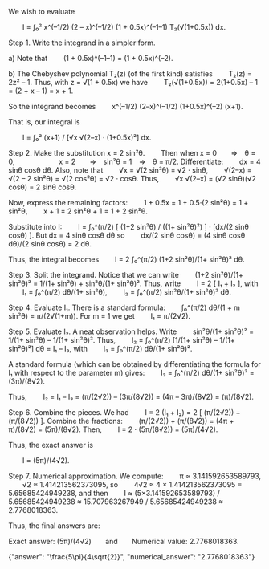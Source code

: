 We wish to evaluate

  I = ∫₀² x^(–1/2) (2 – x)^(–1/2) (1 + 0.5x)^(–1–1) T₂(√(1+0.5x)) dx.

Step 1. Write the integrand in a simpler form.

a) Note that
  (1 + 0.5x)^(–1–1) = (1 + 0.5x)^(–2).

b) The Chebyshev polynomial T₂(z) (of the first kind) satisfies
  T₂(z) = 2z² – 1.
Thus, with z = √(1 + 0.5x) we have
  T₂(√(1+0.5x)) = 2(1+0.5x) – 1 = (2 + x – 1) = x + 1.

So the integrand becomes
  x^(–1/2) (2–x)^(–1/2) (1+0.5x)^(–2) (x+1).

That is, our integral is

  I = ∫₀² (x+1) / [√x √(2–x) · (1+0.5x)²] dx.

Step 2. Make the substitution x = 2 sin²θ.
  Then when x = 0  ⇒ θ = 0,
      x = 2  ⇒ sin²θ = 1 ⇒ θ = π/2.
Differentiate:
  dx = 4 sinθ cosθ dθ.
Also, note that
  √x = √(2 sin²θ) = √2 · sinθ,
  √(2–x) = √(2 – 2 sin²θ) = √(2 cos²θ) = √2 · cosθ.
Thus,
  √x √(2–x) = (√2 sinθ)(√2 cosθ) = 2 sinθ cosθ.

Now, express the remaining factors:
  1 + 0.5x = 1 + 0.5·(2 sin²θ) = 1 + sin²θ,
  x + 1 = 2 sin²θ + 1 = 1 + 2 sin²θ.

Substitute into I:
  I = ∫₀^(π/2) [ (1+2 sin²θ) / ((1+ sin²θ)²) ] · [dx/(2 sinθ cosθ) ].
But dx = 4 sinθ cosθ dθ so
  dx/(2 sinθ cosθ) = (4 sinθ cosθ dθ)/(2 sinθ cosθ) = 2 dθ.

Thus, the integral becomes
  I = 2 ∫₀^(π/2) (1+2 sin²θ)/(1+ sin²θ)² dθ.

Step 3. Split the integrand.
Notice that we can write
  (1+2 sin²θ)/(1+ sin²θ)² = 1/(1+ sin²θ) + sin²θ/(1+ sin²θ)².
Thus, write
  I = 2 [ I₁ + I₂ ],
with
  I₁ = ∫₀^(π/2) dθ/(1+ sin²θ),
  I₂ = ∫₀^(π/2) sin²θ/(1+ sin²θ)² dθ.

Step 4. Evaluate I₁.
There is a standard formula:
  ∫₀^(π/2) dθ/(1 + m sin²θ) = π/(2√(1+m)).
For m = 1 we get
  I₁ = π/(2√2).

Step 5. Evaluate I₂.
A neat observation helps. Write
  sin²θ/(1+ sin²θ)² = 1/(1+ sin²θ) – 1/(1+ sin²θ)².
Thus,
  I₂ = ∫₀^(π/2) [1/(1+ sin²θ) – 1/(1+ sin²θ)²] dθ = I₁ – I₃,
with
  I₃ = ∫₀^(π/2) dθ/(1+ sin²θ)².

A standard formula (which can be obtained by differentiating the formula for I₁ with respect to the parameter m) gives:
  I₃ = ∫₀^(π/2) dθ/(1+ sin²θ)² = (3π)/(8√2).

Thus,
  I₂ = I₁ – I₃ = (π/(2√2)) – (3π/(8√2)) = (4π – 3π)/(8√2) = (π)/(8√2).

Step 6. Combine the pieces.
We had
  I = 2 (I₁ + I₂) = 2 [ (π/(2√2)) + (π/(8√2)) ].
Combine the fractions:
  (π/(2√2)) + (π/(8√2)) = (4π + π)/(8√2) = (5π)/(8√2).
Then,
  I = 2 · (5π/(8√2)) = (5π)/(4√2).

Thus, the exact answer is

  I = (5π)/(4√2).

Step 7. Numerical approximation.
We compute:
  π ≈ 3.141592653589793,
  √2 ≈ 1.414213562373095,
so
  4√2 ≈ 4 × 1.414213562373095 = 5.65685424949238,
and then
  I ≈ (5×3.141592653589793) / 5.65685424949238 ≈ 15.707963267949 / 5.65685424949238 ≈ 2.7768018363.

Thus, the final answers are:

Exact answer: (5π)/(4√2)  and  Numerical value: 2.7768018363.

{"answer": "\\frac{5\\pi}{4\\sqrt{2}}", "numerical_answer": "2.7768018363"}